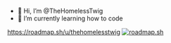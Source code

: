 - 👋 Hi, I’m @TheHomelessTwig
- 🌱 I’m currently learning how to code

https://roadmap.sh/u/thehomelesstwig
<a href="https://roadmap.sh"><img src="https://roadmap.sh/card/tall/681d478542b1a24787446327?variant=dark&roadmaps=python%2Ccomputer-science%2Cdatastructures-and-algorithms" alt="roadmap.sh"/></a>

<!---
TheHomelessTwig/TheHomelessTwig is a ✨ special ✨ repository because its `README.md` (this file) appears on your GitHub profile.
You can click the Preview link to take a look at your changes.
--->
